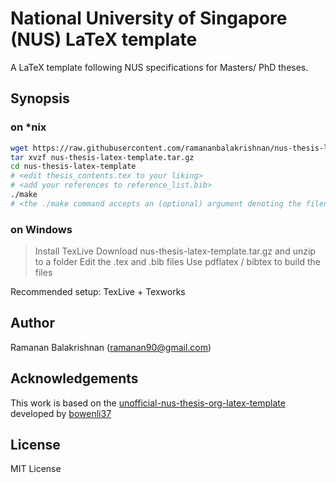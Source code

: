 National University of Singapore (NUS) LaTeX template
=====================================================

A LaTeX template following NUS specifications for Masters/ PhD theses.

## Synopsis

### on \*nix
```bash
wget https://raw.githubusercontent.com/ramananbalakrishnan/nus-thesis-latex-template/master/nus-thesis-latex-template.tar.gz
tar xvzf nus-thesis-latex-template.tar.gz
cd nus-thesis-latex-template
# <edit thesis_contents.tex to your liking>
# <add your references to reference_list.bib>
./make
# <the ./make command accepts an (optional) argument denoting the filename (if different from thesis_contents.tex)>
```

### on Windows
> Install TexLive
> Download nus-thesis-latex-template.tar.gz and unzip to a folder
> Edit the .tex and .bib files
> Use pdflatex / bibtex to build the files

Recommended setup: TexLive + Texworks

## Author
Ramanan Balakrishnan (ramanan90@gmail.com)

## Acknowledgements
This work is based on the
[unofficial-nus-thesis-org-latex-template](https://github.com/bowenli37/unofficial-NUS-thesis-org-latex-template) developed by
[bowenli37](https://github.com/bowenli37)

## License
MIT License
